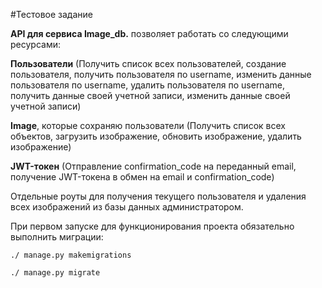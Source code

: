 #Тестовое задание


**API для сервиса Image_db.** позволяет работать со следующими ресурсами:

**Пользователи** (Получить список всех пользователей, создание пользователя, получить пользователя по username, изменить данные пользователя по username, удалить пользователя по username, получить данные своей учетной записи, изменить данные своей учетной записи)

**Image**, которые сохраняю пользователи (Получить список всех объектов, загрузить изображение, обновить изображение, удалить изображение)

**JWT-токен** (Отправление confirmation_code на переданный email, получение JWT-токена в обмен на email и confirmation_code)

Отдельные роуты для получения текущего пользователя и удаления всех изображений из базы данных администратором.

При первом запуске для функционирования проекта обязательно выполнить миграции:

`./ manage.py makemigrations` 

`./ manage.py migrate`

